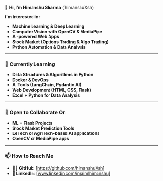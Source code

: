👋 **Hi, I’m Himanshu Sharma** (`himanshuXsh)

**I'm interested in:**

- **Machine Learning & Deep Learning**
- **Computer Vision with OpenCV & MediaPipe**
- **AI-powered Web Apps**
- **Stock Market (Options Trading & Algo Trading)**
- **Python Automation & Data Analysis**

---

### 🌱 **Currently Learning**

- **Data Structures & Algorithms in Python**
- **Docker & DevOps**
- **AI Tools (LangChain, Pydantic AI)**
- **Web Development (HTML, CSS, Flask)**
- **Excel + Python for Data Analysis**

---

### 💞️ **Open to Collaborate On**

- **ML + Flask Projects**
- **Stock Market Prediction Tools**
- **EdTech or AgriTech-based AI applications**
- **OpenCV or MediaPipe apps**

---

### 📫 **How to Reach Me**
- 🧑‍💻 **GitHub**: [https://github.com/himanshuXsh]
- 🔗 **LinkedIn**: [www.linkedin.com/in/aimlhimanshu]


